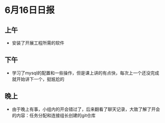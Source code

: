 # 6月16日日报

## 上午

- 安装了开展工程所需的软件

## 下午

- 学习了mysql的配置和一些操作，但是课上讲的有点快，每次上一个还没完成就开始讲下一个，挺尴尬的

## 晚上

- 由于晚上有事，小组内的开会错过了，后来翻看了聊天记录，大致了解了开会的内容：任务分配和连接组长创建的git仓库

